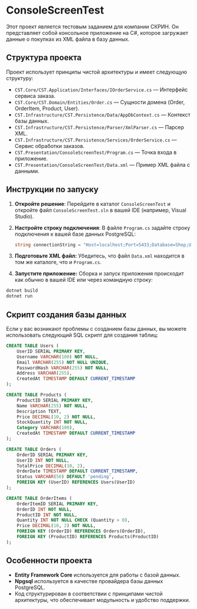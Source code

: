 # ConsoleScreenTest

Этот проект является тестовым заданием для компании СКРИН. Он представляет собой консольное приложение на C#, которое загружает данные о покупках из XML файла в базу данных.

## Структура проекта

Проект использует принципы чистой архитектуры и имеет следующую структуру:

- `CST.Core/CST.Application/Interfaces/IOrderService.cs` — Интерфейс сервиса заказа.
- `CST.Core/CST.Domain/Entities/Order.cs` — Сущности домена (Order, OrderItem, Product, User).
- `CST.Infrastructure/CST.Persistence/Data/AppDbContext.cs` — Контекст базы данных.
- `CST.Infrastructure/CST.Persistence/Parser/XmlParser.cs` — Парсер XML.
- `CST.Infrastructure/CST.Persistence/Services/OrderService.cs` — Сервис обработки заказов.
- `CST.Presentation/ConsoleScreenTest/Program.cs` — Точка входа в приложение.
- `CST.Presentation/ConsoleScreenTest/Data.xml` — Пример XML файла с данными.

## Инструкции по запуску

1. **Откройте решение**:
   Перейдите в каталог `ConsoleScreenTest` и откройте файл `ConsoleScreenTest.sln` в вашей IDE (например, Visual Studio).

2. **Настройте строку подключения**:
   В файле `Program.cs` задайте строку подключения к вашей базе данных PostgreSQL:
   ```csharp
   string connectionString = "Host=localhost;Port=5433;Database=Shop;Username=postgres;Password=admin12";
3. **Подготовьте XML файл:** Убедитесь, что файл `Data.xml` находится в том же каталоге, что и `Program.cs`.
4. **Запустите приложение:** Сборка и запуск приложения происходит как обычно в вашей IDE или через командную строку:
```bash
dotnet build
dotnet run
 ```

## Скрипт создания базы данных
Если у вас возникают проблемы с созданием базы данных, вы можете использовать следующий SQL скрипт для создания таблиц:
```sql
CREATE TABLE Users (
    UserID SERIAL PRIMARY KEY,
    Username VARCHAR(100) NOT NULL,
    Email VARCHAR(255) NOT NULL UNIQUE,
    PasswordHash VARCHAR(255) NOT NULL,
    Address VARCHAR(255),
    CreatedAt TIMESTAMP DEFAULT CURRENT_TIMESTAMP
);

CREATE TABLE Products (
    ProductID SERIAL PRIMARY KEY,
    Name VARCHAR(255) NOT NULL,
    Description TEXT,
    Price DECIMAL(10, 2) NOT NULL,
    StockQuantity INT NOT NULL,
    Category VARCHAR(100),
    CreatedAt TIMESTAMP DEFAULT CURRENT_TIMESTAMP
);

CREATE TABLE Orders (
    OrderID SERIAL PRIMARY KEY,
    UserID INT NOT NULL,
    TotalPrice DECIMAL(10, 2),
    OrderDate TIMESTAMP DEFAULT CURRENT_TIMESTAMP,
    Status VARCHAR(50) DEFAULT 'pending',
    FOREIGN KEY (UserID) REFERENCES Users(UserID)
);

CREATE TABLE OrderItems (
    OrderItemID SERIAL PRIMARY KEY,
    OrderID INT NOT NULL,
    ProductID INT NOT NULL,
    Quantity INT NOT NULL CHECK (Quantity > 0),
    Price DECIMAL(10, 2) NOT NULL,
    FOREIGN KEY (OrderID) REFERENCES Orders(OrderID),
    FOREIGN KEY (ProductID) REFERENCES Products(ProductID)
);
```
## Особенности проекта

- **Entity Framework Core** используется для работы с базой данных.
- **Npgsql** используется в качестве провайдера базы данных PostgreSQL.
- Код структурирован в соответствии с принципами чистой архитектуры, что обеспечивает модульность и удобство поддержки.
